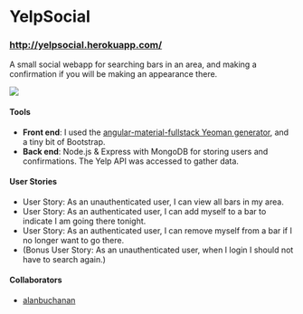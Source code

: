 # YelpSocial
### http://yelpsocial.herokuapp.com/
A small social webapp for searching bars in an area, and making a confirmation if you will be making an appearance there.

![](http://i.imgur.com/qGfwXww.png)

#### Tools
- **Front end**: I used the [angular-material-fullstack Yeoman generator](https://github.com/DaftMonk/generator-angular-fullstack), and a tiny bit of Bootstrap.
- **Back end**: Node.js & Express with MongoDB for storing users and confirmations. The Yelp API was accessed to gather data.

#### User Stories
- User Story: As an unauthenticated user, I can view all bars in my area.
- User Story: As an authenticated user, I can add myself to a bar to indicate I am going there tonight.
- User Story: As an authenticated user, I can remove myself from a bar if I no longer want to go there.
- (Bonus User Story: As an unauthenticated user, when I login I should not have to search again.)

#### Collaborators
- [alanbuchanan](https://github.com/alanbuchanan/)
